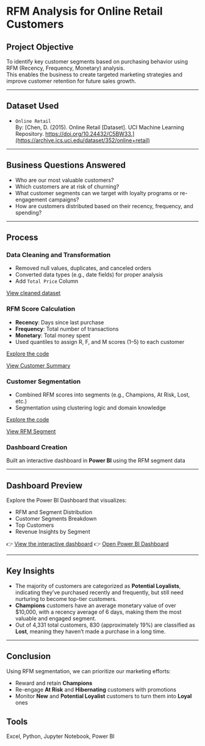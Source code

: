 # RFM Analysis for Online Retail Customers

## Project Objective  
To identify key customer segments based on purchasing behavior using RFM (Recency, Frequency, Monetary) analysis.  
This enables the business to create targeted marketing strategies and improve customer retention for future sales growth.

---

## Dataset Used  
- `Online Retail`  
By: [Chen, D. (2015). Online Retail [Dataset]. UCI Machine Learning Repository. https://doi.org/10.24432/C5BW33.](https://archive.ics.uci.edu/dataset/352/online+retail)
---

## Business Questions Answered  
- Who are our most valuable customers?  
- Which customers are at risk of churning?  
- What customer segments can we target with loyalty programs or re-engagement campaigns?  
- How are customers distributed based on their recency, frequency, and spending?

---

## Process  

### Data Cleaning and Transformation 
- Removed null values, duplicates, and canceled orders  
- Converted data types (e.g., date fields) for proper analysis
- Add `Total Price` Column

[View cleaned dataset](https://github.com/zidvision/RFM-Analysis/blob/main/Data/Online_Retail_Cleaned.xlsx)

### RFM Score Calculation  
- **Recency**: Days since last purchase  
- **Frequency**: Total number of transactions  
- **Monetary**: Total money spent  
- Used quantiles to assign R, F, and M scores (1–5) to each customer

[Explore the code](https://github.com/zidvision/RFM-Analysis/blob/main/Code/Customer_Summary_Process.ipynb)

[View Customer Summary](https://github.com/zidvision/RFM-Analysis/blob/main/Data/Customer_Summary.csv)

### Customer Segmentation  
- Combined RFM scores into segments (e.g., Champions, At Risk, Lost, etc.)  
- Segmentation using clustering logic and domain knowledge

[Explore the code](https://github.com/zidvision/RFM-Analysis/blob/main/Code/RFM_Analysis.ipynb)

[View RFM Segment](https://github.com/zidvision/RFM-Analysis/blob/main/Data/RFM_Segmented.csv)

### Dashboard Creation  
Built an interactive dashboard in **Power BI** using the RFM segment data

---

## Dashboard Preview  
Explore the Power BI Dashboard that visualizes:
- RFM and Segment Distribution  
- Customer Segments Breakdown  
- Top Customers  
- Revenue Insights by Segment

👉 [View the interactive dashboard](https://github.com/zidvision/RFM-Analysis/blob/main/Visualization/Dashboard%20Image.png)
👉 [Open Power BI Dashboard](https://github.com/zidvision/RFM-Analysis/blob/main/Visualization/RFM_Dashboard.pbix)

---

## Key Insights  
- The majority of customers are categorized as **Potential Loyalists**, indicating they’ve purchased recently and frequently, but still need nurturing to become top-tier customers.
- **Champions** customers have an average monetary value of over $10,000, with a recency average of 6 days, making them the most valuable and engaged segment.
- Out of 4,331 total customers, 830 (approximately 19%) are classified as **Lost**, meaning they haven’t made a purchase in a long time.

---

## Conclusion  
Using RFM segmentation, we can prioritize our marketing efforts:
- Reward and retain **Champions**  
- Re-engage **At Risk** and **Hibernating** customers with promotions  
- Monitor **New** and **Potential Loyalist** customers to turn them into **Loyal** ones

## Tools
Excel, Python, Jupyter Notebook, Power BI
